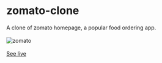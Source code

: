 # zomato-clone
A clone of zomato homepage, a popular food ordering app.
<br><br>
![zomato](https://user-images.githubusercontent.com/106731593/224470468-ead43559-31fc-4214-a1df-f7a5a90bdbc4.png)
<br><br>
<a href="https://deshmukh-ankit.github.io/zomato-clone/">See live</a>
